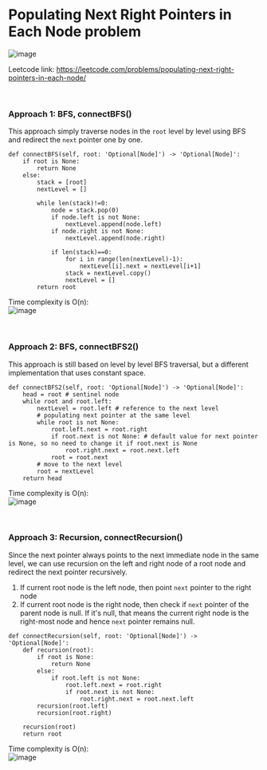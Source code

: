 # Populating Next Right Pointers in Each Node problem
![image](https://user-images.githubusercontent.com/25105806/147433511-bc0602cc-f28e-40ca-8cfd-4c843e766bce.png)

Leetcode link: https://leetcode.com/problems/populating-next-right-pointers-in-each-node/

<br />

### Approach 1: BFS, connectBFS()
This approach simply traverse nodes in the `root` level by level using BFS and redirect the `next` pointer one by one.

```python3
def connectBFS(self, root: 'Optional[Node]') -> 'Optional[Node]':
    if root is None:
        return None
    else:
        stack = [root]
        nextLevel = []

        while len(stack)!=0:
            node = stack.pop(0)
            if node.left is not None:
                nextLevel.append(node.left)
            if node.right is not None:
                nextLevel.append(node.right)

            if len(stack)==0:
                for i in range(len(nextLevel)-1):
                    nextLevel[i].next = nextLevel[i+1]
                stack = nextLevel.copy()
                nextLevel = []
        return root
```

Time complexity is O(n):\
![image](https://user-images.githubusercontent.com/25105806/147433605-ddecf01d-c5be-451a-89e7-38cb5f327fcd.png)

<br />

### Approach 2: BFS, connectBFS2()
This approach is still based on level by level BFS traversal, but a different implementation that uses constant space.

```python3
def connectBFS2(self, root: 'Optional[Node]') -> 'Optional[Node]':
    head = root # sentinel node
    while root and root.left:
        nextLevel = root.left # reference to the next level
        # populating next pointer at the same level
        while root is not None:
            root.left.next = root.right
            if root.next is not None: # default value for next pointer is None, so no need to change it if root.next is None
                root.right.next = root.next.left
            root = root.next
        # move to the next level
        root = nextLevel
    return head
```

Time complexity is O(n):\
![image](https://user-images.githubusercontent.com/25105806/147433693-c3edbc5d-8022-4469-b9a6-cbc268d0ca9d.png)

<br />

### Approach 3: Recursion, connectRecursion()
Since the next pointer always points to the next immediate node in the same level, we can use recursion on the left and right node of a root node and redirect the next pointer recursively. 

1. If current root node is the left node, then point `next` pointer to the right node
2. If current root node is the right node, then check if `next` pointer of the parent node is null. If it's null, that means the current right node is the right-most node and hence `next` pointer remains null.

```python3
def connectRecursion(self, root: 'Optional[Node]') -> 'Optional[Node]':
    def recursion(root):
        if root is None:
            return None
        else:
            if root.left is not None:
                root.left.next = root.right
                if root.next is not None:
                    root.right.next = root.next.left
        recursion(root.left)
        recursion(root.right)

    recursion(root)
    return root

```

Time complexity is O(n):\
![image](https://user-images.githubusercontent.com/25105806/147433942-6cfce2ab-578b-464a-8fee-b43c4d0ab73e.png)

